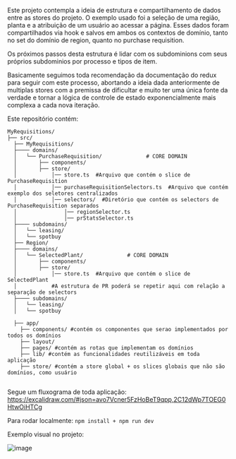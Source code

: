 Este projeto contempla a ideia de estrutura e compartilhamento de dados entre as stores do projeto. 
O exemplo usado foi a seleção de uma região, planta e a atribuição de um usuário ao acessar a página.
Esses dados foram compartilhados via hook e salvos em ambos os contextos de domínio, tanto no set do domínio de region, quanto no purchase requisition.

Os próximos passos desta estrutura é lidar com os subdominions com seus próprios subdominios por processo e tipos de item.

Basicamente seguimos toda recomendação da documentação do redux para seguir com este processo, abortando a ideia dada anteriormente de multiplas stores com a premissa de dificultar e muito ter uma única fonte da verdade e tornar a lógica de controle de estado exponencialmente mais complexa a cada nova iteração.

Este repositório contém:

```
MyRequisitions/
├── src/
  ├── MyRequisitions/
  ├──── domains/
  │   └── PurchaseRequisition/              # CORE DOMAIN
  │       ├── components/
  │       ├── store/
  │           │── store.ts  #Arquivo que contém o slice de PurchaseRequisition
  │           │── purchaseRequisitionSelectors.ts  #Arquivo que contém exemplo dos seletores centralizados
  │           │── selectors/  #Diretório que contém os selectors de PurchaseRequisition separados
  │               │── regionSelector.ts  
  │               │── prStatsSelector.ts  
  ├──── subdomains/
  │   └── leasing/
  │   └── spotbuy
  ├── Region/
  ├──── domains/
  │   └── SelectedPlant/              # CORE DOMAIN
  │       ├── components/
  │       ├── store/
  │           │── store.ts  #Arquivo que contém o slice de SelectedPlant
  │           #A estrutura de PR poderá se repetir aqui com relação a separação de selectors
  ├──── subdomains/
  │   └── leasing/
  │   └── spotbuy

  ├── app/
    ├── components/ #contém os componentes que serao implementados por todos os domínios
    ├── layout/ 
    ├── pages/ #contém as rotas que implementam os domínios
    ├── lib/ #contém as funcionalidades reutilizáveis em toda aplicação
    ├── store/ #contém a store global + os slices globais que não são domínios, como usuário
    
```

Segue um fluxograma de toda aplicação:
https://excalidraw.com/#json=avo7Vcner5FzHoBeT9qpp,2C12dWp7TOEG0HtwOiHTCg

Para rodar localmente:
`npm install + npm run dev`


Exemplo visual no projeto:

![image](https://github.com/user-attachments/assets/661b4aa6-8832-4abf-8be4-f8803e835f9c)


